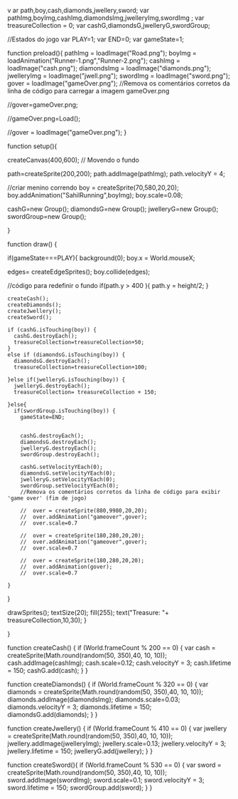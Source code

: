 v
ar path,boy,cash,diamonds,jwellery,sword;
var pathImg,boyImg,cashImg,diamondsImg,jwelleryImg,swordImg
;
var treasureCollection = 0;
var cashG,diamondsG,jwelleryG,swordGroup;

//Estados do jogo
var PLAY=1;
var END=0;
var gameState=1;

function preload(){
  pathImg = loadImage("Road.png");
  boyImg = loadAnimation("Runner-1.png","Runner-2.png");
  cashImg = loadImage("cash.png");
  diamondsImg = loadImage("diamonds.png");
  jwelleryImg = loadImage("jwell.png");
  swordImg = loadImage("sword.png");
  gover = loadImage("gameOver.png");
  //Remova os comentários corretos da linha de código para carregar a imagem gameOver.png

  //gover=gameOver.png;

  //gameOver.png=Load();

  //gover = loadImage("gameOver.png");
}

function setup(){

  createCanvas(400,600);
// Movendo o fundo

path=createSprite(200,200);
path.addImage(pathImg);
path.velocityY = 4;


//criar menino correndo 
boy = createSprite(70,580,20,20);
boy.addAnimation("SahilRunning",boyImg);
boy.scale=0.08;


cashG=new Group();
diamondsG=new Group();
jwelleryG=new Group();
swordGroup=new Group();

}

function draw() {

  if(gameState===PLAY){
  background(0);
  boy.x = World.mouseX;

  edges= createEdgeSprites();
  boy.collide(edges);

  //código para redefinir o fundo
  if(path.y > 400 ){
    path.y = height/2;
  }

    createCash();
    createDiamonds();
    createJwellery();
    createSword();

    if (cashG.isTouching(boy)) {
      cashG.destroyEach();
      treasureCollection=treasureCollection+50;
    }
    else if (diamondsG.isTouching(boy)) {
      diamondsG.destroyEach();
      treasureCollection=treasureCollection+100;

    }else if(jwelleryG.isTouching(boy)) {
      jwelleryG.destroyEach();
      treasureCollection= treasureCollection + 150;

    }else{
      if(swordGroup.isTouching(boy)) {
        gameState=END;


        cashG.destroyEach();
        diamondsG.destroyEach();
        jwelleryG.destroyEach();
        swordGroup.destroyEach();

        cashG.setVelocityYEach(0);
        diamondsG.setVelocityYEach(0);
        jwelleryG.setVelocityYEach(0);
        swordGroup.setVelocityYEach(0);
        //Remova os comentários corretos da linha de código para exibir 'game over' (fim de jogo)

        //  over = createSprite(880,9980,20,20);
        //  over.addAnimation("gameover",gover);
        //  over.scale=0.7

        //  over = createSprite(180,280,20,20);
        //  over.addAnimation("gameover",gover);
        //  over.scale=0.7

        //  over = createSprite(180,280,20,20);
        //  over.addAnimation(gover);
        //  over.scale=0.7

    }
  }

  drawSprites();
  textSize(20);
  fill(255);
  text("Treasure: "+ treasureCollection,10,30);
  }

}

function createCash() {
  if (World.frameCount % 200 == 0) {
  var cash = createSprite(Math.round(random(50, 350),40, 10, 10));
  cash.addImage(cashImg);
  cash.scale=0.12;
  cash.velocityY = 3;
  cash.lifetime = 150;
  cashG.add(cash);
  }
}

function createDiamonds() {
  if (World.frameCount % 320 == 0) {
  var diamonds = createSprite(Math.round(random(50, 350),40, 10, 10));
  diamonds.addImage(diamondsImg);
  diamonds.scale=0.03;
  diamonds.velocityY = 3;
  diamonds.lifetime = 150;
  diamondsG.add(diamonds);
}
}

function createJwellery() {
  if (World.frameCount % 410 == 0) {
  var jwellery = createSprite(Math.round(random(50, 350),40, 10, 10));
  jwellery.addImage(jwelleryImg);
  jwellery.scale=0.13;
  jwellery.velocityY = 3;
  jwellery.lifetime = 150;
  jwelleryG.add(jwellery);
  }
}

function createSword(){
  if (World.frameCount % 530 == 0) {
  var sword = createSprite(Math.round(random(50, 350),40, 10, 10));
  sword.addImage(swordImg);
  sword.scale=0.1;
  sword.velocityY = 3;
  sword.lifetime = 150;
  swordGroup.add(sword);
  }
}
